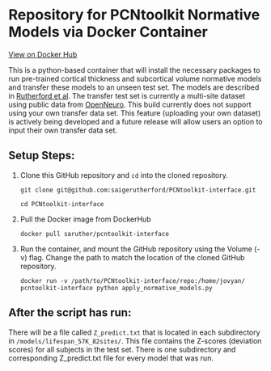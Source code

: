 # Repository for PCNtoolkit Normative Models via Docker Container

[View on Docker Hub](https://hub.docker.com/r/saruther/pcntoolkit-interface)

This is a python-based container that will install the necessary packages to run pre-trained cortical thickness and subcortical volume normative models and transfer these models to an unseen test set. The models are described in [Rutherford et al](https://elifesciences.org/articles/72904). The transfer test set is currently a multi-site dataset using public data from [OpenNeuro](https://openneuro.org/). This build currently does not support using your own transfer data set. This feature (uploading your own dataset) is actively being developed and a future release will allow users an option to input their own transfer data set. 

## Setup Steps: 
1. Clone this GitHub repository and `cd` into the cloned repository.

    ```git clone git@github.com:saigerutherford/PCNtoolkit-interface.git```

    ```cd PCNtoolkit-interface```

2. Pull the Docker image from DockerHub

    ```docker pull saruther/pcntoolkit-interface```

3. Run the container, and mount the GitHub repository using the Volume (-v) flag. Change the path to match the location of the cloned GitHub repository.

    ```docker run -v /path/to/PCNtoolkit-interface/repo:/home/jovyan/ pcntoolkit-interface python apply_normative_models.py```

## After the script has run:

There will be a file called `Z_predict.txt` that is located in each subdirectory in `/models/lifespan_57K_82sites/`. This file contains the Z-scores (deviation scores) for all subjects in the test set. There is one subdirectory and corresponding Z_predict.txt file for every model that was run. 
